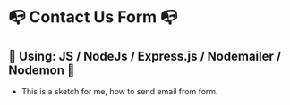 # :mailbox_with_no_mail: Contact Us Form :mailbox_with_no_mail:

## :milky_way: Using: JS / NodeJs / Express.js / Nodemailer / Nodemon :milky_way:

- This is a sketch for me, how to send email from form.

